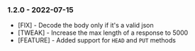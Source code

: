 ### 1.2.0 - 2022-07-15

* [FIX] - Decode the body only if it's a valid json
* [TWEAK] - Increase the max length of a response to 5000
* [FEATURE] - Added support for `HEAD` and `PUT` methods